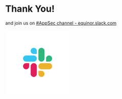 <!-- .slide: data-background-image="./content/images/appsec-icon.svg" data-background-size="15%" data-background-position="right 2% top 2%"-->

# Thank You!

and join us on [#AppSec channel - equinor.slack.com](https://equinor.slack.com)

<img src="./content/images/slack.png" width="40%" height="auto" display="block" margin-left="auto" margin-right="auto">
